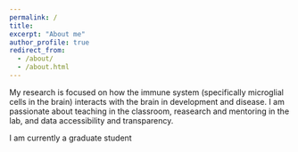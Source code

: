 ```yaml
---
permalink: /
title: 
excerpt: "About me"
author_profile: true
redirect_from: 
  - /about/
  - /about.html
---
```


My research is focused on how the immune system (specifically microglial cells in the brain) interacts with the brain in development and disease. I am passionate about teaching in the classroom, reasearch and mentoring in the lab, and data accessibility and transparency. 

I am currently a graduate student

